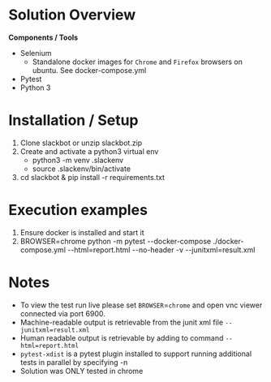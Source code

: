 # Solution Overview

**Components / Tools**
- Selenium
  - Standalone docker images for `Chrome` and `Firefox` browsers on
    ubuntu. See docker-compose.yml
- Pytest
- Python 3

# Installation / Setup

1. Clone slackbot or unzip slackbot.zip
2. Create and activate a python3  virtual env 
   - python3 -m venv .slackenv
   - source .slackenv/bin/activate
3. cd slackbot & pip install -r requirements.txt

# Execution examples
1. Ensure docker is installed and start it 
2. BROWSER=chrome python -m pytest --docker-compose ./docker-compose.yml --html=report.html --no-header -v --junitxml=result.xml

# Notes
- To view the test run live please set `BROWSER`=`chrome` and open vnc viewer connected via port 6900.
- Machine-readable output is retrievable from the junit xml file `--junitxml=result.xml`
- Human readable output is retrievable by adding to command `--html=report.html`
- `pytest-xdist` is a pytest plugin installed to support running additional tests
  in parallel by specifying -n <number or parallel tests>
- Solution was ONLY tested in chrome

